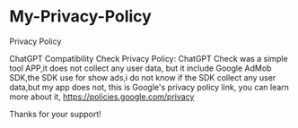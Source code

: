 # My-Privacy-Policy
Privacy Policy

ChatGPT Compatibility Check Privacy Policy:
ChatGPT Check was a simple tool APP,it does not collect any user data, but it include Google AdMob SDK,the SDK use for show ads,i do not know if the SDK collect any user data,but my app does not, this is Google's privacy policy link, you can learn more about it,
https://policies.google.com/privacy

Thanks for your support!
